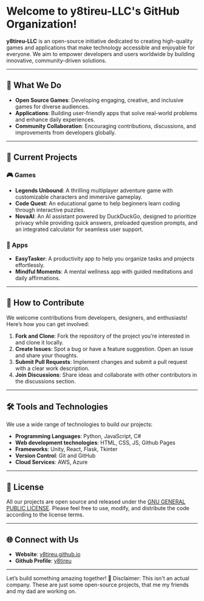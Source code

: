 # Welcome to y8tireu-LLC's GitHub Organization!

**y8tireu-LLC** is an open-source initiative dedicated to creating high-quality games and applications that make technology accessible and enjoyable for everyone. We aim to empower developers and users worldwide by building innovative, community-driven solutions.

---

## 🌟 What We Do

- **Open Source Games**: Developing engaging, creative, and inclusive games for diverse audiences.
- **Applications**: Building user-friendly apps that solve real-world problems and enhance daily experiences.
- **Community Collaboration**: Encouraging contributions, discussions, and improvements from developers globally.

---

## 🚀 Current Projects

### 🎮 Games
- **Legends Unbound**: A thrilling multiplayer adventure game with customizable characters and immersive gameplay.
- **Code Quest**: An educational game to help beginners learn coding through interactive puzzles.
- **NovaAI**: An AI assistant powered by DuckDuckGo, designed to prioritize privacy while providing quick answers, preloaded question prompts, and an integrated calculator for seamless user support.


### 📱 Apps
- **EasyTasker**: A productivity app to help you organize tasks and projects effortlessly.
- **Mindful Moments**: A mental wellness app with guided meditations and daily affirmations.

---

## 🤝 How to Contribute

We welcome contributions from developers, designers, and enthusiasts! Here’s how you can get involved:

1. **Fork and Clone**: Fork the repository of the project you’re interested in and clone it locally.
2. **Create Issues**: Spot a bug or have a feature suggestion. Open an issue and share your thoughts.
3. **Submit Pull Requests**: Implement changes and submit a pull request with a clear work description.
4. **Join Discussions**: Share ideas and collaborate with other contributors in the discussions section.

---

## 🛠️ Tools and Technologies

We use a wide range of technologies to build our projects:
- **Programming Languages**: Python, JavaScript, C#
- **Web development technologies**: HTML, CSS, JS, Github Pages
- **Frameworks**: Unity, React, Flask, Tkinter
- **Version Control**: Git and GitHub
- **Cloud Services**: AWS, Azure

---

## 📜 License

All our projects are open source and released under the [GNU GENERAL PUBLIC LICENSE](LICENSE). Please feel free to use, modify, and distribute the code according to the license terms.

---

## 🌐 Connect with Us

- **Website**: [y8tireu.github.io](https://y8tireu.github.io)
- **Github Profile**: [y8tireu](https://github.com/y8tireu)
---

Let’s build something amazing together! 🎉
Disclaimer: This isn't an actual company. These are just some open-source projects, that me my friends and my dad are working on.
